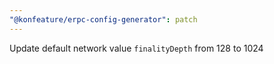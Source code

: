 ```yaml
---
"@konfeature/erpc-config-generator": patch
---
```


Update default network value `finalityDepth` from 128 to 1024
